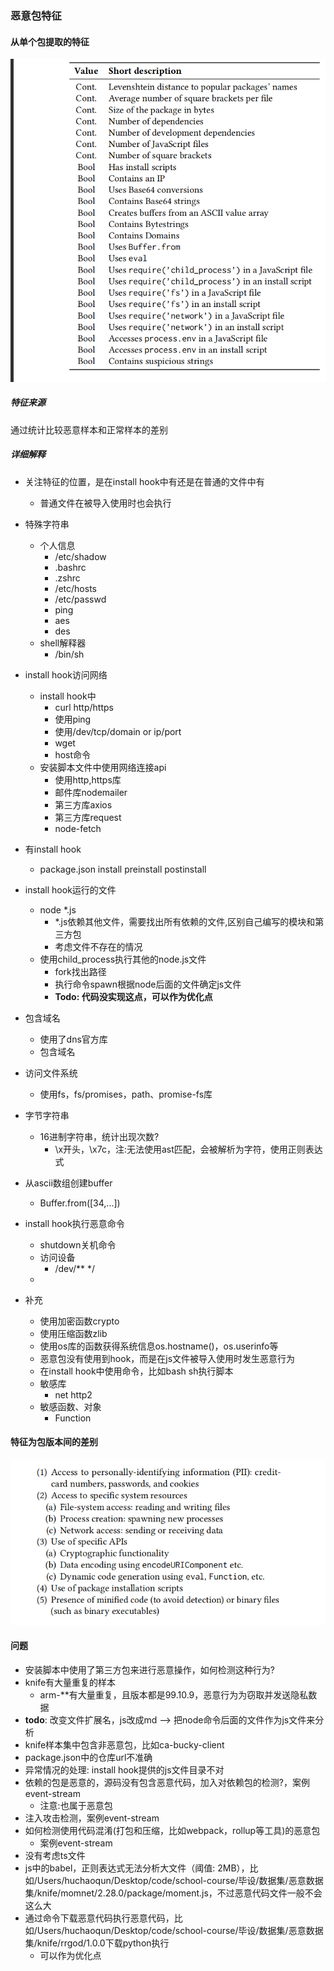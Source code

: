 ### 恶意包特征  

#### 从单个包提取的特征

 <img src="./img/截屏2023-01-15 14.17.39.png"/>  

##### 特征来源

通过统计比较恶意样本和正常样本的差别

##### 详细解释
- 关注特征的位置，是在install hook中有还是在普通的文件中有
  - 普通文件在被导入使用时也会执行
- 特殊字符串
  - 个人信息
    - /etc/shadow
    - .bashrc
    - .zshrc
    - /etc/hosts
    - /etc/passwd
    - ping
    - aes
    - des
  - shell解释器
    - /bin/sh

- install hook访问网络
  - install hook中
    - curl http/https
    - 使用ping
    - 使用/dev/tcp/domain or ip/port
    - wget
    - host命令
  - 安装脚本文件中使用网络连接api
    - 使用http,https库
    - 邮件库nodemailer
    - 第三方库axios
    - 第三方库request
    - node-fetch
- 有install hook
  - package.json install preinstall postinstall
- install hook运行的文件
  - node *.js
    - *.js依赖其他文件，需要找出所有依赖的文件,区别自己编写的模块和第三方包
    - 考虑文件不存在的情况
  - 使用child_process执行其他的node.js文件
    - fork找出路径
    - 执行命令spawn根据node后面的文件确定js文件
    - **Todo: 代码没实现这点，可以作为优化点**
- 包含域名
  - 使用了dns官方库
  - 包含域名
- 访问文件系统
  - 使用fs，fs/promises，path、promise-fs库
- 字节字符串
  - 16进制字符串，统计出现次数?
    - \x开头，\x7c，注:无法使用ast匹配，会被解析为字符，使用正则表达式
- 从ascii数组创建buffer
  - Buffer.from([34,...])
- install hook执行恶意命令
  - shutdown关机命令
  - 访问设备
    - /dev/** */
  - 
- 补充
  - 使用加密函数crypto
  - 使用压缩函数zlib
  - 使用os库的函数获得系统信息os.hostname()，os.userinfo等
  - 恶意包没有使用到hook，而是在js文件被导入使用时发生恶意行为
  - 在install hook中使用命令，比如bash sh执行脚本
  - 敏感库
    - net http2
  - 敏感函数、对象
    - Function

#### 特征为包版本间的差别

 <img src="./img/截屏2023-01-15%2014.18.08.png"/>

#### 问题

+ 安装脚本中使用了第三方包来进行恶意操作，如何检测这种行为?
+ knife有大量重复的样本
  + arm-**有大量重复，且版本都是99.10.9，恶意行为为窃取并发送隐私数据
+ **todo**: 改变文件扩展名，js改成md --> 把node命令后面的文件作为js文件来分析
+ knife样本集中包含非恶意包，比如ca-bucky-client
+ package.json中的仓库url不准确
+ 异常情况的处理: install hook提供的js文件目录不对
+ 依赖的包是恶意的，源码没有包含恶意代码，加入对依赖包的检测?，案例event-stream
  + 注意:也属于恶意包
+ 注入攻击检测，案例event-stream
+ 如何检测使用代码混淆(打包和压缩，比如webpack，rollup等工具)的恶意包
  + 案例event-stream
+ 没有考虑ts文件
+ js中的babel，正则表达式无法分析大文件（阈值: 2MB），比如/Users/huchaoqun/Desktop/code/school-course/毕设/数据集/恶意数据集/knife/momnet/2.28.0/package/moment.js，不过恶意代码文件一般不会这么大
+ 通过命令下载恶意代码执行恶意代码，比如/Users/huchaoqun/Desktop/code/school-course/毕设/数据集/恶意数据集/knife/rrgod/1.0.0下载python执行
  + 可以作为优化点 


